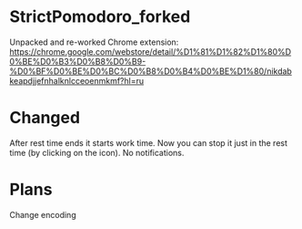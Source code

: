 # StrictPomodoro_forked
Unpacked and re-worked Chrome extension: https://chrome.google.com/webstore/detail/%D1%81%D1%82%D1%80%D0%BE%D0%B3%D0%B8%D0%B9-%D0%BF%D0%BE%D0%BC%D0%B8%D0%B4%D0%BE%D1%80/nikdabkeapdjjefnhalknlcceoenmkmf?hl=ru


# Changed
After rest time ends it starts work time.
Now you can stop it just in the rest time (by clicking on the icon).
No notifications.


# Plans
Change encoding
